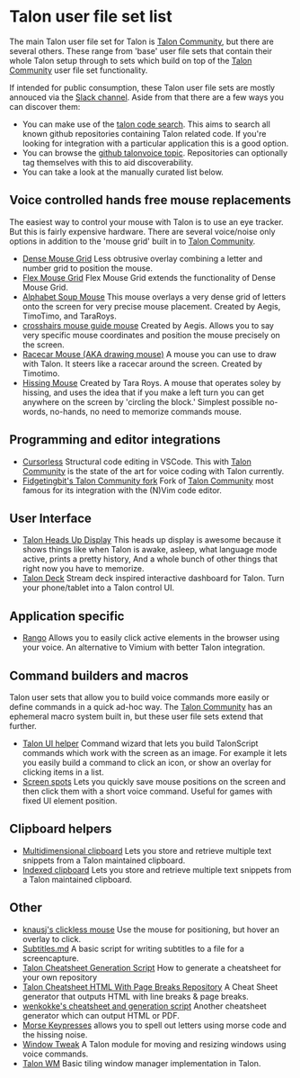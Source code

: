 # Talon user file set list

The main Talon user file set for Talon is [Talon Community](https://github.com/talonhub/community), but there are several others. These range from 'base' user file sets that contain their whole Talon setup through to sets which build on top of the [Talon Community](https://github.com/talonhub/community) user file set functionality.

If intended for public consumption, these Talon user file sets are mostly annouced via the [Slack channel](https://talonvoice.com/chat). Aside from that there are a few ways you can discover them:

- You can make use of the [talon code search](https://search.talonvoice.com/search/). This aims to search all known github repositories containing Talon related code. If you're looking for integration with a particular application this is a good option.
- You can browse the [github talonvoice topic](https://github.com/topics/talonvoice). Repositories can optionally tag themselves with this to aid discoverability.
- You can take a look at the manually curated list below.

## Voice controlled hands free mouse replacements

The easiest way to control your mouse with Talon is to use an eye tracker. But this is fairly expensive hardware. There are several voice/noise only options in addition to the 'mouse grid' built in to [Talon Community](https://github.com/talonhub/community).

- [Dense Mouse Grid](https://github.com/tararoys/dense-mouse-grid/tree/dense_mouse_grid_2/dense_mouse_grid) Less obtrusive overlay combining a letter and number grid to position the mouse.
- [Flex Mouse Grid](https://github.com/brollin/flex-mouse-grid) Flex Mouse Grid extends the functionality of Dense Mouse Grid.
- [Alphabet Soup Mouse](https://github.com/tararoys/modified_full_mouse_grid) This mouse overlays a very dense grid of letters onto the screen for very precise mouse placement. Created by Aegis, TimoTimo, and TaraRoys.
- [crosshairs mouse guide mouse](https://github.com/tararoys/mouse_guide) Created by Aegis. Allows you to say very specific mouse coordinates and position the mouse precisely on the screen.
- [Racecar Mouse (AKA drawing mouse)](https://gist.github.com/timo/d3a8c871aca93aee4cd8b4fc57b15187) A mouse you can use to draw with Talon. It steers like a racecar around the screen. Created by Timotimo.
- [Hissing Mouse](https://gist.github.com/tararoys/cdabc3bab686abd8d9b585afd7c481da) Created by Tara Roys. A mouse that operates soley by hissing, and uses the idea that if you make a left turn you can get anywhere on the screen by 'circling the block.' Simplest possible no-words, no-hands, no need to memorize commands mouse.

## Programming and editor integrations

- [Cursorless](https://www.cursorless.org/) Structural code editing in VSCode. This with [Talon Community](https://github.com/talonhub/community) is the state of the art for voice coding with Talon currently.
- [Fidgetingbit's Talon Community fork](https://github.com/fidgetingbits/fidgetingbits-talon) Fork of [Talon Community](https://github.com/talonhub/community) most famous for its integration with the (N)Vim code editor.

## User Interface

- [Talon Heads Up Display](https://github.com/chaosparrot/talon_hud) This heads up display is awesome because it shows things like when Talon is awake, asleep, what language mode active, prints a pretty history, And a whole bunch of other things that right now you have to memorize.
- [Talon Deck](https://github.com/AndreasArvidsson/talon-deck) Stream deck inspired interactive dashboard for Talon. Turn your phone/tablet into a Talon control UI.

## Application specific

- [Rango](https://github.com/david-tejada/rango) Allows you to easily click active elements in the browser using your voice. An alternative to Vimium with better Talon integration.

## Command builders and macros

Talon user sets that allow you to build voice commands more easily or define commands in a quick ad-hoc way. The [Talon Community](https://github.com/talonhub/community) has an ephemeral macro system built in, but these user file sets extend that further.

- [Talon UI helper](https://github.com/splondike/talon_ui_helper) Command wizard that lets you build TalonScript commands which work with the screen as an image. For example it lets you easily build a command to click an icon, or show an overlay for clicking items in a list.
- [Screen spots](https://github.com/AndrewDant/screen-spots) Lets you quickly save mouse positions on the screen and then click them with a short voice command. Useful for games with fixed UI element position.

## Clipboard helpers

- [Multidimensional clipboard](https://github.com/FireChickenProductivity/Talon-Voice-multidimensional-clipboard) Lets you store and retrieve multiple text snippets from a Talon maintained clipboard.
- [Indexed clipboard](https://github.com/rntz/indexed_clipboard) Lets you store and retrieve multiple text snippets from a Talon maintained clipboard.

## Other

- [knausj's clickless mouse](https://github.com/knausj85/clickless_mouse) Use the mouse for positioning, but hover an overlay to click.
- [Subtitles.md](https://gist.github.com/tararoys/accf5506bea2c5c17e5bb31c7beac6e4) A basic script for writing subtitles to a file for a screencapture.
- [Talon Cheatsheet Generation Script](https://gist.github.com/tararoys/c538b7ae8e1f21db9a794c2c0f5becf4) How to generate a cheatsheet for your own repository
- [Talon Cheatsheet HTML With Page Breaks Repository](https://github.com/DashingDevelopers/talon-cheat-sheet) A Cheat Sheet generator that outputs HTML with line breaks & page breaks.
- [wenkokke's cheatsheet and generation script](https://github.com/wenkokke/talon-cheatsheet/) Another cheatsheet generator which can output HTML or PDF.
- [Morse Keypresses](https://gist.github.com/tararoys/7ef72526a825bb4c2253c961695d5e4b) allows you to spell out letters using morse code and the hissing noise.
- [Window Tweak](https://github.com/codecat555/talon-window-tweak) A Talon module for moving and resizing windows using voice commands.
- [Talon WM](https://github.com/lunixbochs/talon_wm) Basic tiling window manager implementation in Talon.
